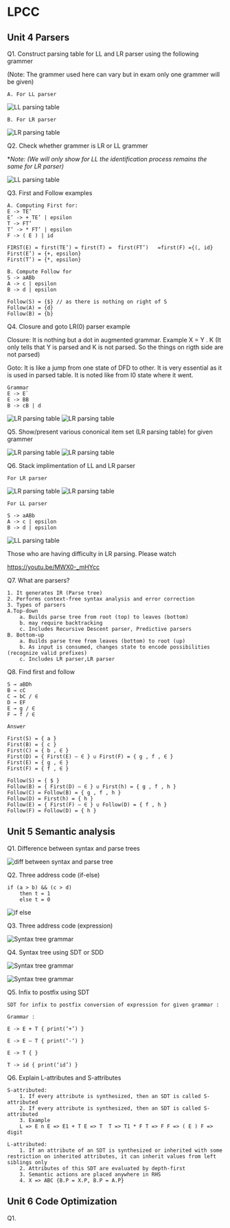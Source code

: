 # LPCC

## Unit 4 Parsers

Q1. Construct parsing table for LL and LR parser using the following grammer

(Note: The grammer used here can vary but in exam only one grammer will be given)

    A. For LL parser

![LL parsing table](./images/LL%20parsing%20table%202.jpg "Title")

    B. For LR parser

![LR parsing table](./images/LR%20Parsing%20table.jpg "Title")

Q2. Check whether grammer is LR or LL grammer

**Note: (We will only show for LL the identification process remains the same for LR parser)*

![LL parsing table](./images/not%20LL%20grammar.jpg "Title")

Q3. First and Follow examples

    A. Computing First for:
    E -> TE’ 
    E’ -> + TE’ | epsilon
    T -> FT’ 
    T’ -> * FT’ | epsilon
    F -> ( E ) | id

    FIRST(E) = first(TE’) = first(T) =  first(FT’)   =first(F) ={(, id}
    First(E’) = {+, epsilon}
    First(T’) = {*, epsilon}

    B. Compute Follow for
    S -> aABb
    A -> c | epsilon
    B -> d | epsilon

    Follow(S) = {$} // as there is nothing on right of S
    Follow(A) = {d}
    Follow(B) = {b}

Q4. Closure and goto LR(0) parser example

Closure: It is nothing but a dot in augmented grammar. Example X = Y . K (It only tells that Y is parsed and K is not parsed. So the things on rigth side are not parsed)

Goto: It is like a jump from one state of DFD to other. It is very essential as it is used in parsed table. It is noted like from I0 state where it went.

    Grammar
    E -> E`
    E -> BB
    B -> cB | d
![LR parsing table](./images/DFD.jpg "Title")
![LR parsing table](./images/goto.jpg "Title")

Q5. Show/present various cononical item set (LR parsing table) for given grammer

![LR parsing table](./images/LR%20Parsing%20table.jpg "Title")
![LR parsing table](./images/moves%20LR.jpg "Title")

Q6. Stack implimentation of LL and LR parser

    For LR parser

![LR parsing table](./images/LR%20Parsing%20table.jpg "Title")
![LR parsing table](./images/moves%20LR.jpg "Title")

    For LL parser

    S -> aABb
    A -> c | epsilon
    B -> d | epsilon

![LL parsing table](./images/LL%20parsing%20example.jpg "Title")

Those who are having difficulty in LR parsing. Please watch

<https://youtu.be/MWX0-_mHYcc>

Q7.  What are parsers?

    1. It generates IR (Parse tree)
    2. Performs context-free syntax analysis and error correction
    3. Types of parsers
    A.Top-down
        a. Builds parse tree from root (top) to leaves (bottom)
        b. may require backtracking
        c. Includes Recursive Descent parser, Predictive parsers
    B. Bottom-up
        a. Builds parse tree from leaves (bottom) to root (up)
        b. As input is consumed, changes state to encode possibilities (recognize valid prefixes)
        c. Includes LR parser,LR parser

Q8. Find first and follow

    S → aBDh
    B → cC
    C → bC / ∈
    D → EF
    E → g / ∈
    F → f / ∈

    Answer

    First(S) = { a }
    First(B) = { c }
    First(C) = { b , ∈ }
    First(D) = { First(E) – ∈ } ∪ First(F) = { g , f , ∈ }
    First(E) = { g , ∈ }
    First(F) = { f , ∈ }

    Follow(S) = { $ }
    Follow(B) = { First(D) – ∈ } ∪ First(h) = { g , f , h }
    Follow(C) = Follow(B) = { g , f , h }
    Follow(D) = First(h) = { h }
    Follow(E) = { First(F) – ∈ } ∪ Follow(D) = { f , h }
    Follow(F) = Follow(D) = { h }

## Unit 5 Semantic analysis

Q1. Difference between syntax and parse trees

![diff between syntax and parse tree](./images/parsers%20vs%20snytaxs.jpg "Title")

Q2. Three address code (if-else)

    if (a > b) && (c > d) 
        then t = 1 
        else t = 0

![if else](./images/TAC%20ifelse.jpg "Title")

Q3. Three address code (expression)

![Syntax tree grammar](./images/three%20address%20code%20expr.jpg "Title")

Q4. Syntax tree using SDT or SDD

![Syntax tree grammar](./images/syntax%20tree%20grammar.jpg "Title")

![Syntax tree grammar](./images/syntax%20tree.jpg "Title")

Q5. Infix to postfix using SDT

    SDT for infix to postfix conversion of expression for given grammar :

    Grammar :

    E -> E + T { print(‘+’) }

    E -> E – T { print(‘-‘) }

    E -> T { }

    T -> id { print(‘id’) }

Q6. Explain L-attributes and S-attributes

    S-attributed:
        1. If every attribute is synthesized, then an SDT is called S-attributed
        2. If every attribute is synthesized, then an SDT is called S-attributed
        3. Example
        L => E n E => E1 + T E => T  T => T1 * F T => F F => ( E ) F => digit

    L-attributed:
        1. If an attribute of an SDT is synthesized or inherited with some restriction on inherited attributes, it can inherit values from left siblings only
        2. Attributes of this SDT are evaluated by depth-first
        3. Semantic actions are placed anywhere in RHS 
        4. X => ABC {B.P = X.P, B.P = A.P}

## Unit 6 Code Optimization

Q1. 
